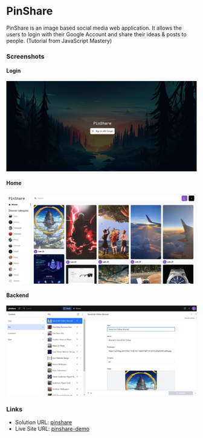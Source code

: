 # PinShare

PinShare is an image based social media web application. It allows the users to login with their Google Account and share their ideas & posts to people. (Tutorial from JavaScript Mastery)

### Screenshots

#### Login
![](screenshot/pinshare1.jpg)

#### Home
![](screenshot/pinshare2.jpg)

#### Backend
![](screenshot/pinshare3.jpg)

### Links

- Solution URL: [pinshare](https://github.com/imjunxian/pinshare)
- Live Site URL: [pinshare-demo](https://pinshare-demo.netlify.app/login)
